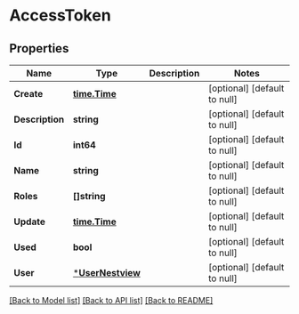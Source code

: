 # AccessToken

## Properties
Name | Type | Description | Notes
------------ | ------------- | ------------- | -------------
**Create** | [**time.Time**](time.Time.md) |  | [optional] [default to null]
**Description** | **string** |  | [optional] [default to null]
**Id** | **int64** |  | [optional] [default to null]
**Name** | **string** |  | [optional] [default to null]
**Roles** | **[]string** |  | [optional] [default to null]
**Update** | [**time.Time**](time.Time.md) |  | [optional] [default to null]
**Used** | **bool** |  | [optional] [default to null]
**User** | [***UserNestview**](User_Nestview.md) |  | [optional] [default to null]

[[Back to Model list]](../README.md#documentation-for-models) [[Back to API list]](../README.md#documentation-for-api-endpoints) [[Back to README]](../README.md)


